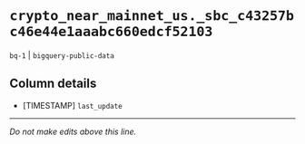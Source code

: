 # `crypto_near_mainnet_us._sbc_c43257bc46e44e1aaabc660edcf52103`
`bq-1` | `bigquery-public-data`

## Column details
* [TIMESTAMP] `last_update`

-------------------------------------------------------------------------------
*Do not make edits above this line.*

